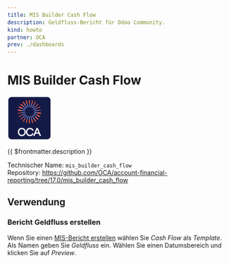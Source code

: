 ```yaml
---
title: MIS Builder Cash Flow
description: Geldfluss-Bericht für Odoo Community.
kind: howto
partner: OCA
prev: ./dashboards
---
```


# MIS Builder Cash Flow

![icon_oca_app](attachments/icon_oca_app.png)

{{ $frontmatter.description }}

Technischer Name: `mis_builder_cash_flow`\
Repository: <https://github.com/OCA/account-financial-reporting/tree/17.0/mis_builder_cash_flow>

## Verwendung

### Bericht Geldfluss erstellen

Wenn Sie einen [MIS-Bericht erstellen](MIS%20Builder.md#MIS-Bericht%20erstellen) wählen Sie _Cash Flow_ als _Template_. Als Namen geben Sie _Geldfluss_ ein. Wählen Sie einen Datumsbereich und klicken Sie auf _Preview_.

